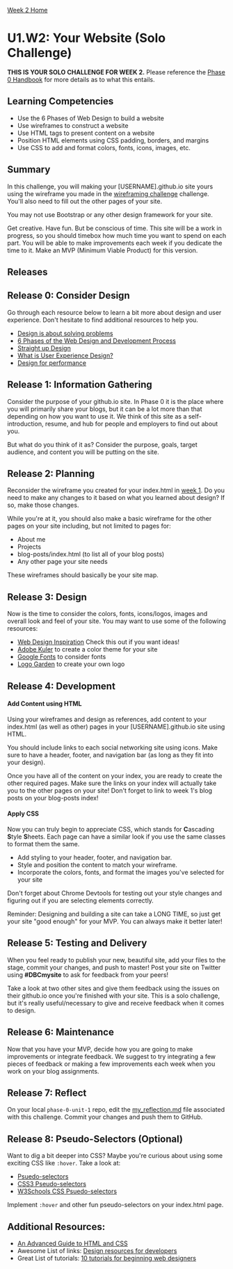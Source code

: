 [Week 2 Home](../)

# U1.W2: Your Website (Solo Challenge)

**THIS IS YOUR SOLO CHALLENGE FOR WEEK 2.** Please reference the [Phase 0 Handbook](https://github.com/Devbootcamp/phase-0-handbook/) for more details as to what this entails.

## Learning Competencies
- Use the 6 Phases of Web Design to build a website
- Use wireframes to construct a website
- Use HTML tags to present content on a website
- Position HTML elements using CSS padding, borders, and margins
- Use CSS to add and format colors, fonts, icons, images, etc.

## Summary

In this challenge, you will making your [USERNAME].github.io site yours using the wireframe you made in the [wireframing challenge](2-wireframing) challenge. You'll also need to fill out the other pages of your site.

You may not use Bootstrap or any other design framework for your site.

Get creative. Have fun. But be conscious of time. This site will be a work in progress, so you should timebox how much time you want to spend on each part. You will be able to make improvements each week if you dedicate the time to it. Make an MVP (Minimum Viable Product) for this version.

## Releases

## Release 0: Consider Design
Go through each resource below to learn a bit more about design and user experience. Don't hesitate to find additional resources to help you.

- [Design is about solving problems](http://www.smashingmagazine.com/2011/08/24/design-solving-problems/)
- [6 Phases of the Web Design and Development Process](http://www.idesignstudios.com/blog/web-design/phases-web-design-development-process/#.UxuuUuddUtU)
- [Straight up Design](https://speakerdeck.com/jenmyers/straight-up-design)
- [What is User Experience Design?](http://uxdesign.smashingmagazine.com/2010/10/05/what-is-user-experience-design-overview-tools-and-resources/)
- [Design for performance](https://speakerdeck.com/lara/design-for-performance)


## Release 1: Information Gathering
Consider the purpose of your github.io site. In Phase 0 it is the place where you will primarily share your blogs, but it can be a lot more than that depending on how you want to use it. We think of this site as a self-introduction, resume, and hub for people and employers to find out about you.

But what do you think of it as? Consider the purpose, goals, target audience, and content you will be putting on the site.

## Release 2: Planning

Reconsider the wireframe you created for your index.html in [week 1](../../week-1/8-wireframing). Do you need to make any changes to it based on what you learned about design? If so, make those changes.

While you're at it, you should also make a basic wireframe for the other pages on your site including, but not limited to pages for:
 - About me
 - Projects
 - blog-posts/index.html (to list all of your blog posts)
 - Any other page your site needs

These wireframes should basically be your site map.

## Release 3: Design
Now is the time to consider the colors, fonts, icons/logos, images and overall look and feel of your site. You may want to use some of the following resources:

- [Web Design Inspiration](http://www.webdesign-inspiration.com/) Check this out if you want ideas!
- [Adobe Kuler](https://kuler.adobe.com/create/color-wheel/) to create a color theme for your site
- [Google Fonts](https://www.google.com/fonts) to consider fonts
- [Logo Garden](http://www.graphicsprings.com/) to create your own logo

## Release 4: Development

#### Add Content using HTML
Using your wireframes and design as references, add content to your index.html (as well as other) pages in your [USERNAME].github.io site using HTML.

You should include links to each social networking site using icons. Make sure to have a header, footer, and navigation bar (as long as they fit into your design).

Once you have all of the content on your index, you are ready to create the other required pages. Make sure the links on your index will actually take you to the other pages on your site! Don't forget to link to week 1's blog posts on your blog-posts index!


#### Apply CSS
Now you can truly begin to appreciate CSS, which stands for **C**ascading **S**tyle **S**heets. Each page can have a similar look if you use the same classes to format them the same.

- Add styling to your header, footer, and navigation bar.
- Style and position the content to match your wireframe.
- Incorporate the colors, fonts, and format the images you've selected for your site

Don't forget about Chrome Devtools for testing out your style changes and figuring out if you are selecting elements correctly.

Reminder: Designing and building a site can take a LONG TIME, so just get your site "good enough" for your MVP. You can always make it better later!

## Release 5: Testing and Delivery

When you feel ready to publish your new, beautiful site, add your files to the stage, commit your changes, and push to master! Post your site on Twitter using **#DBCmysite** to ask for feedback from your peers!

Take a look at two other sites and give them feedback using the issues on their github.io once you're finished with your site. This is a solo challenge, but it's really useful/necessary to give and receive feedback when it comes to design.

## Release 6: Maintenance
Now that you have your MVP, decide how you are going to make improvements or integrate feedback.
We suggest to try integrating a few pieces of feedback or making a few improvements each week when you work on your blog assignments.

## Release 7: Reflect
On your local `phase-0-unit-1` repo, edit the [my_reflection.md](my_reflection.md) file associated with this challenge. Commit your changes and push them to GitHub.

## Release 8: Pseudo-Selectors (Optional)
Want to dig a bit deeper into CSS? Maybe you're curious about using some exciting CSS like `:hover`. Take a look at:

- [Psuedo-selectors](http://css-tricks.com/pseudo-class-selectors/)
- [CSS3 Pseudo-selectors](http://coding.smashingmagazine.com/2011/03/30/how-to-use-css3-pseudo-classes/)
- [W3Schools CSS Psuedo-selectors](http://www.w3schools.com/css/css_pseudo_classes.asp)

Implement `:hover` and other fun pseudo-selectors on your index.html page.

## Additional Resources:
- [An Advanced Guide to HTML and CSS](http://learn.shayhowe.com/)
- Awesome List of links: [Design resources for developers](https://gist.github.com/jenmyers/7354863)
- Great List of tutorials: [10 tutorials for beginning web designers](http://code.tutsplus.com/articles/10-hand-picked-tutorials-for-beginning-web-designers--net-9341)

